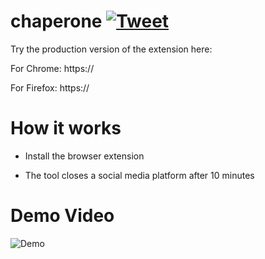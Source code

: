 # chaperone [![Tweet](https://img.shields.io/twitter/url/http/shields.io.svg?style=social)](https://twitter.com/intent/tweet?text=Yay!!%20I%20found%20this%20open%20source%20chrome%20extension%20to%20reduce%20Social%20media%20usage%20Check%20it%20out%20-%20&url=https://github.com/iyanuashiri/chaperone&hashtags=free,github,oss,opensource)


Try the production version of the extension here: 

For Chrome: https://

For Firefox: https://


# How it works

* Install the browser extension

* The tool closes a social media platform after 10 minutes


# Demo Video

![Demo](https://imgur.com/ZaCJwCu.gif)
